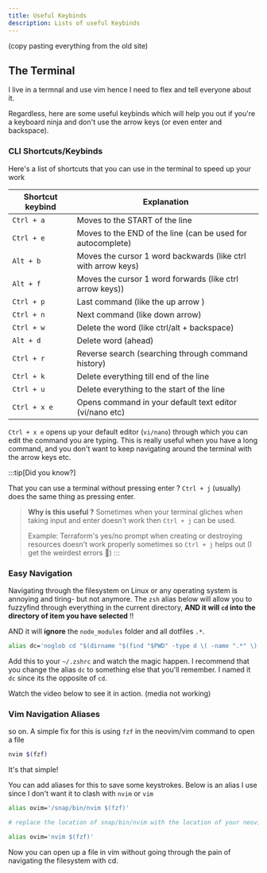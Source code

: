 ```yaml
---
title: Useful Keybinds
description: Lists of useful Keybinds
---
```


(copy pasting everything from the old site)

## The Terminal

I live in a termnal and use vim hence I need to flex and tell everyone about
it.

Regardless, here are some useful keybinds which will help you out if you're a
keyboard ninja and don't use the arrow keys (or even enter and backspace).

### CLI Shortcuts/Keybinds

Here's a list of shortcuts that you can use in the terminal to speed up your
work

| Shortcut keybind | Explanation                                                   |
| ---------------- | ------------------------------------------------------------- |
| `Ctrl + a`       | Moves to the START of the line                                |
| `Ctrl + e`       | Moves to the END of the line (can be used for autocomplete)   |
| `Alt + b`        | Moves the cursor 1 word backwards (like ctrl with arrow keys) |
| `Alt + f`        | Moves the cursor 1 word forwards (like ctrl arrow keys))      |
| `Ctrl + p`       | Last command (like the up arrow )                             |
| `Ctrl + n`       | Next command (like down arrow)                                |
| `Ctrl + w`       | Delete the word (like ctrl/alt + backspace)                   |
| `Alt + d`        | Delete word (ahead)                                           |
| `Ctrl + r`       | Reverse search (searching through command history)            |
| `Ctrl + k`       | Delete everything till end of the line                        |
| `Ctrl + u`       | Delete everything to the start of the line                    |
| `Ctrl + x e`     | Opens command in your default text editor (vi/nano etc)       |


`Ctrl + x e` opens up your default editor (`vi/nano`) through which you can
edit the command you are typing. This is really useful when you have a long
command, and you don't want to keep navigating around the terminal with the
arrow keys etc.

:::tip[Did you know?]

That you can use a terminal without pressing enter ? `Ctrl + j` (usually) does
the same thing as pressing enter.

> **Why is this useful ?** Sometimes when your terminal gliches when taking
> input and enter doesn't work then `Ctrl + j` can be used.
>
> Example: Terraform's yes/no prompt when creating or destroying resources
> doesn't work properly sometimes so `Ctrl + j` helps out (I get the
> weirdest errors 🗿)
:::


### Easy Navigation

Navigating through the filesystem on Linux or any operating system is annoying
and tiring- but not anymore. The `zsh` alias below will allow you to fuzzyfind
through everything in the current directory, **AND it will `cd` into the
directory of item you have selected** !!

AND it will **ignore** the `node_modules` folder and all dotfiles `.*`.

```bash
alias dc='noglob cd "$(dirname "$(find "$PWD" -type d \( -name ".*" \) -prune -o -type f -print | grep -v "node_modules" | fzf)")"'
```

Add this to your `~/.zshrc` and watch the magic happen. I recommend that you
change the alias `dc` to something else that you'll remember. I named it `dc`
since its the opposite of `cd`.

Watch the video below to see it in action. (media not working)

<!-- <video src="../videos/dc_alias_zshrc.mp4" mini-player="false" preview-src="25Oct2023_0119hrs.png" /> -->

### Vim Navigation Aliases

so on. A simple fix for this is using `fzf` in the neovim/vim command to open a file

```bash title="terminal"
nvim $(fzf)
```

It's that simple!

You can add aliases for this to save some keystrokes. Below is an alias I use
since I don't want it to clash with `nvim` or `vim`

```bash title="zshrc" frame="code"
alias ovim='/snap/bin/nvim $(fzf)'

# replace the location of snap/bin/nvim with the location of your neovim binary or just use the command itself

alias ovim='nvim $(fzf)'
```

Now you can open up a file in vim without going through the pain of navigating
the filesystem with cd.

